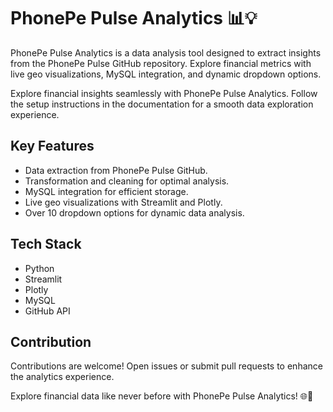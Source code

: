 # PhonePe Pulse Analytics 📊💡

PhonePe Pulse Analytics is a data analysis tool designed to extract insights from the PhonePe Pulse GitHub repository. Explore financial metrics with live geo visualizations, MySQL integration, and dynamic dropdown options.

Explore financial insights seamlessly with PhonePe Pulse Analytics. Follow the setup instructions in the documentation for a smooth data exploration experience.

## Key Features
- Data extraction from PhonePe Pulse GitHub.
- Transformation and cleaning for optimal analysis.
- MySQL integration for efficient storage.
- Live geo visualizations with Streamlit and Plotly.
- Over 10 dropdown options for dynamic data analysis.

## Tech Stack
- Python
- Streamlit
- Plotly
- MySQL
- GitHub API

## Contribution
Contributions are welcome! Open issues or submit pull requests to enhance the analytics experience.

Explore financial data like never before with PhonePe Pulse Analytics! 🌐🚀
